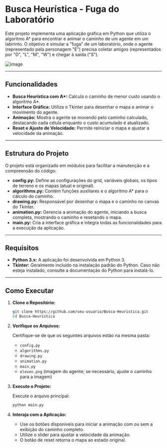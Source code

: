 # Busca Heurística - Fuga do Laboratório

Este projeto implementa uma aplicação gráfica em Python que utiliza o algoritmo A* para encontrar e animar o caminho de um agente em um labirinto. O objetivo é simular a "fuga" de um laboratório, onde o agente (representado pela personagem "E") precisa coletar amigos (representados por "D", "L", "M", "W") e chegar à saída ("S").

![image](https://github.com/user-attachments/assets/ea129d04-d251-4094-82dc-81392d4458d2)

---

## Funcionalidades

- **Busca Heurística com A\*:** Calcula o caminho de menor custo usando o algoritmo A*.
- **Interface Gráfica:** Utiliza o Tkinter para desenhar o mapa e animar o movimento do agente.
- **Animação:** Mostra o agente se movendo pelo caminho calculado, destacando cada célula enquanto o custo acumulado é atualizado.
- **Reset e Ajuste de Velocidade:** Permite reiniciar o mapa e ajustar a velocidade da animação.

---

## Estrutura do Projeto

O projeto está organizado em módulos para facilitar a manutenção e a compreensão do código:

- **config.py:** Define as configurações do grid, variáveis globais, os tipos de terreno e os mapas (atual e original).
- **algorithms.py:** Contém funções auxiliares e o algoritmo A* para o cálculo do caminho.
- **drawing.py:** Responsável por desenhar o mapa e o caminho no canvas do Tkinter.
- **animation.py:** Gerencia a animação do agente, iniciando a busca completa, mostrando o caminho e resetando o mapa.
- **main.py:** Cria a interface gráfica e integra todas as funcionalidades para a execução da aplicação.

---

## Requisitos

- **Python 3.x:** A aplicação foi desenvolvida em Python 3.
- **Tkinter:** Geralmente incluído na instalação padrão do Python. Caso não esteja instalado, consulte a documentação do Python para instalá-lo.

---

## Como Executar

1. **Clone o Repositório:**

   ```bash
   git clone https://github.com/seu-usuario/Busca-Heuristica.git
   cd Busca-Heuristica
   ```

2. **Verifique os Arquivos:**

   Certifique-se de que os seguintes arquivos estão na mesma pasta:
   
   - `config.py`
   - `algorithms.py`
   - `drawing.py`
   - `animation.py`
   - `main.py`
   - `eleven.png` (imagem do agente; se necessário, ajuste o caminho para a imagem)

3. **Execute o Projeto:**

   Execute o arquivo principal:
   
   ```bash
   python main.py
   ```

4. **Interaja com a Aplicação:**

   - Use os botões disponíveis para iniciar a animação com ou sem a exibição do caminho completo.
   - Utilize o slider para ajustar a velocidade da animação.
   - O botão de reset retorna o mapa ao estado original.
